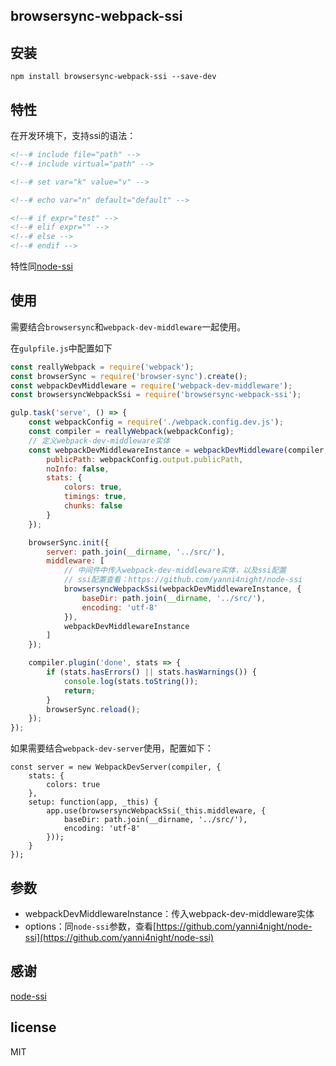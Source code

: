 ## browsersync-webpack-ssi

## 安装

```
npm install browsersync-webpack-ssi --save-dev
```

## 特性

在开发环境下，支持ssi的语法：

```html
<!--# include file="path" -->
<!--# include virtual="path" -->

<!--# set var="k" value="v" -->

<!--# echo var="n" default="default" -->

<!--# if expr="test" -->
<!--# elif expr="" -->
<!--# else -->
<!--# endif -->
```

特性同[node-ssi](https://github.com/yanni4night/node-ssi)

## 使用

需要结合`browsersync`和`webpack-dev-middleware`一起使用。

在`gulpfile.js`中配置如下

```js
const reallyWebpack = require('webpack');
const browserSync = require('browser-sync').create();
const webpackDevMiddleware = require('webpack-dev-middleware');
const browsersyncWebpackSsi = require('browsersync-webpack-ssi');

gulp.task('serve', () => {
    const webpackConfig = require('./webpack.config.dev.js');
    const compiler = reallyWebpack(webpackConfig);
    // 定义webpack-dev-middleware实体
    const webpackDevMiddlewareInstance = webpackDevMiddleware(compiler, {
        publicPath: webpackConfig.output.publicPath,
        noInfo: false,
        stats: {
            colors: true,
            timings: true,
            chunks: false
        }
    });

    browserSync.init({
        server: path.join(__dirname, '../src/'),
        middleware: [
            // 中间件中传入webpack-dev-middleware实体，以及ssi配置
            // ssi配置查看：https://github.com/yanni4night/node-ssi
            browsersyncWebpackSsi(webpackDevMiddlewareInstance, {
                baseDir: path.join(__dirname, '../src/'),
                encoding: 'utf-8'
            }),
            webpackDevMiddlewareInstance
        ]
    });

    compiler.plugin('done', stats => {
        if (stats.hasErrors() || stats.hasWarnings()) {
            console.log(stats.toString());
            return;
        }
        browserSync.reload();
    });
});
```

如果需要结合`webpack-dev-server`使用，配置如下：

```
const server = new WebpackDevServer(compiler, {
	stats: {
		colors: true
	},
	setup: function(app, _this) {
		app.use(browsersyncWebpackSsi(_this.middleware, {
			baseDir: path.join(__dirname, '../src/'),
			encoding: 'utf-8'
		}));
	}
});
```

## 参数

* webpackDevMiddlewareInstance：传入webpack-dev-middleware实体
* options：同`node-ssi`参数，查看[https://github.com/yanni4night/node-ssi](https://github.com/yanni4night/node-ssi)

## 感谢

[node-ssi](https://github.com/yanni4night/node-ssi)

## license

MIT
